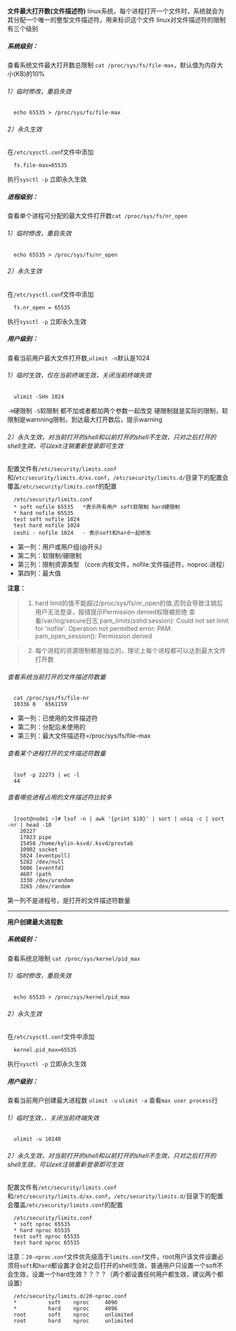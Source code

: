 **文件最大打开数(文件描述符)**
linux系统，每个进程打开一个文件时，系统就会为其分配一个唯一的整型文件描述符，用来标识这个文件
linux对文件描述符的限制有三个级别
##### 系统级别：
查看系统文件最大打开数总限制
`cat /proc/sys/fs/file-max`，默认值为内存大小(KB)的10%
###### 1）临时修改，重启失效
```
  echo 65535 > /proc/sys/fs/file-max
```
###### 2）永久生效
在`/etc/sysctl.con`f文件中添加
```
  fs.file-max=65535
```
执行`sysctl -p` 立即永久生效
##### 进程级别：
查看单个进程可分配的最大文件打开数`cat /proc/sys/fs/nr_open `
###### 1）临时修改，重启失效
```
  echo 65535 > /proc/sys/fs/nr_open
```
###### 2）永久生效
在`/etc/sysctl.con`f文件中添加
```
  fs.nr_open = 65535
```
执行`sysctl -p` 立即永久生效
##### 用户级别：
查看当前用户最大文件打开数,`ulimit -n`默认是1024
###### 1）临时生效，仅在当前终端生效，关闭当前终端失效
```
  ulimit -SHn 1024
```
`-H`硬限制 `-S`软限制 都不加或者都加两个参数一起改变
硬限制就是实际的限制，软限制是warnning限制，到达最大打开数后，提示warning
###### 2）永久生效，对当前打开的shell和以前打开的shell不生效，只对之后打开的shell生效，可以exit注销重新登录即可生效
配置文件有`/etc/security/limits.conf`和/`etc/security/limits.d/xx.conf`，`/etc/security/limits.d/`目录下的配置会覆盖`/etc/security/limits.conf`的配置
```
  /etc/security/limits.conf
  * soft nofile 65535	*表示所有用户 soft软限制 hard硬限制
  * hard nofile 65535
  test soft nofile 1024
  test hard nofile 1024
  ceshi - nofile 1024   - 表示soft和hard一起修改
```
* 第一列：用户或用户组(@开头)	
* 第二列：软限制/硬限制	
* 第三列：限制资源类型   （core:内核文件，nofile:文件描述符，noproc:进程）
* 第四列：最大值


**注意：**
> 1. hard limit的值不能超过/proc/sys/fs/nr_open的值,否则会导致注销后用户无法登录，报错提示Permission denied权限被拒绝
> 查看/var/log/secure日志
> pam_limits(sshd:session): Could not set limit for 'nofile': Operation not permitted
> error: PAM: pam_open_session(): Permission denied

> 2. 每个进程的资源限制都是独立的，理论上每个进程都可以达到最大文件打开数  
###### 查看系统当前打开的文件描述符数量
```
  cat /proc/sys/fs/file-nr 
  10336	0	6561159
```
* 第一列：已使用的文件描述符
* 第二列：分配后未使用的
* 第三列：最大文件描述符=/proc/sys/fs/file-max
  
###### 查看某个进程打开的文件描述符数量
```
  lsof -p 22273 | wc -l
  44
```
###### 查看哪些进程占用的文件描述符比较多
```
  [root@node1 ~]# lsof -n | awk '{print $10}' | sort | uniq -c | sort -nr | head -10
    20227 
    17023 pipe
    15458 /home/kylin-ksvd/.ksvd/provtab
    10902 socket
    5824 [eventpoll]
    5282 /dev/null
    5086 [eventfd]
    4607 (path
    3330 /dev/urandom
    3265 /dev/random
```
第一列不是进程号，是打开的文件描述符数量

****

**用户创建最大进程数**
##### 系统级别：
查看系统总限制
`cat /proc/sys/kernel/pid_max`
###### 1）临时修改，重启失效
```
  echo 65535 > /proc/sys/kernel/pid_max
```
###### 2）永久生效
在`/etc/sysctl.conf`文件中添加
```
  kernel.pid_max=65535
```
执行`sysctl -p` 立即永久生效
##### 用户级别：
查看当前用户创建最大进程数
  `ulimit -u`
  `ulimit -a` 查看`max user process`行
###### 1）临时生效，，关闭当前终端失效
```
  ulimit -u 10240
```
###### 2）永久生效，对当前打开的shell和以前打开的shell不生效，只对之后打开的shell生效，可以exit注销重新登录即可生效
配置文件有`/etc/security/limits.conf`和`/etc/security/limits.d/xx.conf`，`/etc/security/limits.d/`目录下的配置会覆盖`/etc/security/limits.conf`的配置
```
  /etc/security/limits.conf
  * soft nproc 65535
  * hard nproc 65535
  test soft nproc 65535
  test hard nproc 65535
```
注意：`20-nproc.conf`文件优先级高于`limits.conf`文件，root用户该文件设置必须将`soft`和`hard`都设置才会对之后打开的shell生效，普通用户只设置一个soft不会生效，设置一个hard生效？？？？（两个都设置任何用户都生效，建议两个都设置）
```
  /etc/security/limits.d/20-nproc.conf
  *          soft    nproc     4096
  *          hard    nproc     4096
  root       soft    nproc     unlimited
  root       hard    nproc     unlimited
```